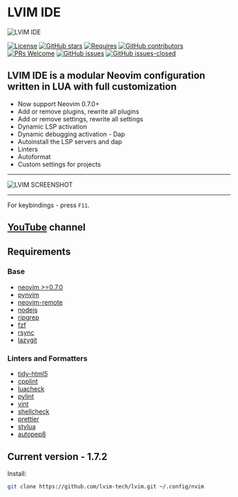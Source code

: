 # LVIM IDE

![LVIM IDE](https://github.com/lvim-tech/lvim/blob/production/media/lvim-ide-logo.png)

[![License](https://img.shields.io/badge/License-BSD%203--Clause-blue.svg)](https://github.com/lvim-tech/lvim/blob/production/LICENSE)
[![GitHub stars](https://img.shields.io/github/stars/lvim-tech/lvim.svg?style=social&label=Star)](https://github.com/lvim-tech/lvim/stargazers/)
[![Requires](https://img.shields.io/badge/requires-nvim%200.7%2B-9cf?logo=neovim)](https://neovim.io//)
[![GitHub contributors](https://img.shields.io/github/contributors/lvim-tech/lvim.svg)](https://github.com/lvim-tech/lvim/graphs/contributors/)
[![PRs Welcome](https://img.shields.io/badge/PRs-welcome-brightgreen.svg)](http://makeapullrequest.com)
[![GitHub issues](https://img.shields.io/github/issues/lvim-tech/lvim.svg)](https://github.com/lvim-tech/lvim/issues/)
[![GitHub issues-closed](https://img.shields.io/github/issues-closed/lvim-tech/lvim.svg)](https://github.com/lvim-tech/lvim/issues?q=is%3Aissue+is%3Aclosed)

## LVIM IDE is a modular Neovim configuration written in LUA with full customization

-   Now support Neovim 0.7.0+
-   Add or remove plugins, rewrite all plugins
-   Add or remove settings, rewrite all settings
-   Dynamic LSP activation
-   Dynamic debugging activation - Dap
-   Autoinstall the LSP servers and dap
-   Linters
-   Autoformat
-   Custom settings for projects

---

![LVIM SCREENSHOT](https://github.com/lvim-tech/lvim/blob/production/media/lvim-ide-screenshot.png)

---

For keybindings - press `F11`.

## [YouTube](https://www.youtube.com/channel/UCSV5_UXKLl1JDZbQaYWuFKQ) channel

## Requirements

### Base

-   [neovim >=0.7.0](https://github.com/neovim/neovim/wiki/Installing-Neovim)
-   [pynvim](https://github.com/neovim/pynvim)
-   [neovim-remote](https://github.com/mhinz/neovim-remote)
-   [nodejs](https://nodejs.org/en/)
-   [ripgrep](https://github.com/BurntSushi/ripgrep)
-   [fzf](https://github.com/junegunn/fzf)
-   [rsync](https://github.com/WayneD/rsync)
-   [lazygit](https://github.com/jesseduffield/lazygit)

### Linters and Formatters

-   [tidy-html5](https://github.com/htacg/tidy-html5)
-   [cpplint](https://github.com/cpplint/cpplint)
-   [luacheck](https://github.com/mpeterv/luacheck)
-   [pylint](https://github.com/PyCQA/pylint)
-   [vint](https://github.com/Vimjas/vint)
-   [shellcheck](https://github.com/koalaman/shellcheck)
-   [prettier](https://github.com/prettier/prettier)
-   [stylua](https://github.com/JohnnyMorganz/StyLua)
-   [autopep8](https://github.com/hhatto/autopep8)

## Current version - 1.7.2

Install:

```bash
git clone https://github.com/lvim-tech/lvim.git ~/.config/nvim
```
